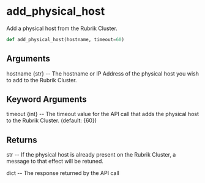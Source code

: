 # add_physical_host

Add a physical host from the Rubrik Cluster.

```py
def add_physical_host(hostname, timeout=60)
```

## Arguments
hostname {str} -- The hostname or IP Address of the physical host you wish to add to the Rubrik Cluster.


## Keyword Arguments
timeout {int} -- The timeout value for the API call that adds the physical host to the Rubrik Cluster. (default: {60})


## Returns
str -- If the physical host is already present on the Rubrik Cluster, a message to that effect will be retuned.

dict -- The response returned by the API call



